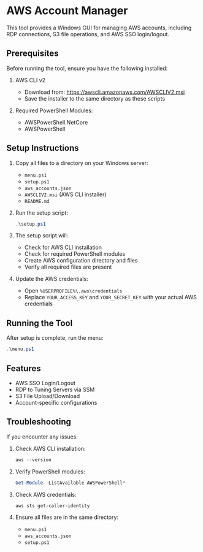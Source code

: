 # AWS Account Manager

This tool provides a Windows GUI for managing AWS accounts, including RDP connections, S3 file operations, and AWS SSO login/logout.

## Prerequisites

Before running the tool, ensure you have the following installed:

1. AWS CLI v2
   - Download from: https://awscli.amazonaws.com/AWSCLIV2.msi
   - Save the installer to the same directory as these scripts

2. Required PowerShell Modules:
   - AWSPowerShell.NetCore
   - AWSPowerShell

## Setup Instructions

1. Copy all files to a directory on your Windows server:
   - `menu.ps1`
   - `setup.ps1`
   - `aws_accounts.json`
   - `AWSCLIV2.msi` (AWS CLI installer)
   - `README.md`

2. Run the setup script:
   ```powershell
   .\setup.ps1
   ```

3. The setup script will:
   - Check for AWS CLI installation
   - Check for required PowerShell modules
   - Create AWS configuration directory and files
   - Verify all required files are present

4. Update the AWS credentials:
   - Open `%USERPROFILE%\.aws\credentials`
   - Replace `YOUR_ACCESS_KEY` and `YOUR_SECRET_KEY` with your actual AWS credentials

## Running the Tool

After setup is complete, run the menu:
```powershell
.\menu.ps1
```

## Features

- AWS SSO Login/Logout
- RDP to Tuning Servers via SSM
- S3 File Upload/Download
- Account-specific configurations

## Troubleshooting

If you encounter any issues:

1. Check AWS CLI installation:
   ```powershell
   aws --version
   ```

2. Verify PowerShell modules:
   ```powershell
   Get-Module -ListAvailable AWSPowerShell*
   ```

3. Check AWS credentials:
   ```powershell
   aws sts get-caller-identity
   ```

4. Ensure all files are in the same directory:
   - `menu.ps1`
   - `aws_accounts.json`
   - `setup.ps1` 